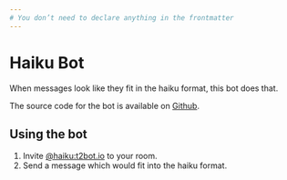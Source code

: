 ```yaml
---
# You don’t need to declare anything in the frontmatter
---
```


# Haiku Bot

When messages look like they fit in the haiku format, this bot does that.

The source code for the bot is available on [Github](https://github.com/turt2live/matrix-haiku-bot).


## Using the bot

1. Invite [@haiku:t2bot.io](https://matrix.to/#/@haiku:t2bot.io) to your room.
2. Send a message which would fit into the haiku format.
